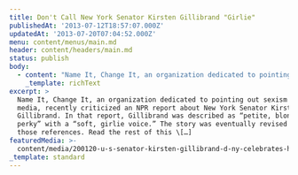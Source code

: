 ```yaml
---
title: Don't Call New York Senator Kirsten Gillibrand "Girlie"
publishedAt: '2013-07-12T18:57:07.000Z'
updatedAt: '2013-07-20T07:04:52.000Z'
menu: content/menus/main.md
header: content/headers/main.md
status: publish
body:
  - content: "Name It, Change It, an organization dedicated to pointing out sexism in the media, [recently criticized an NPR report about New York Senator Kirsten Gillibrand](http://www.nameitchangeit.org/blog/entry/nprs-morning-edition-flubs-then-mostly-fixes-gillibrand-story \"NPR\x92s Morning Edition Flubs then (Mostly) Fixes Gillibrand Story | Name It. Change It.\"). In that report, Gillibrand was described as \"petite, blond and perky\" with a \"soft, girlie voice.\" The story was eventually revised to remove those references.\n\n[Read the rest of this blog post at IBTimes' Fighting Words.](http://www.ibtimes.com/fighting-words/dont-call-new-york-senator-kirsten-gillibrand-girlie-1344321 \"Don't Call New York Senator Kirsten Gillibrand \\\"Girlie\\\"\")\n"
    _template: richText
excerpt: >
  Name It, Change It, an organization dedicated to pointing out sexism in the
  media, recently criticized an NPR report about New York Senator Kirsten
  Gillibrand. In that report, Gillibrand was described as “petite, blond and
  perky” with a “soft, girlie voice.” The story was eventually revised to remove
  those references. Read the rest of this \[…]
featuredMedia: >-
  content/media/200120-u-s-senator-kirsten-gillibrand-d-ny-celebrates-her-re-election-victory.md
_template: standard
---
```


